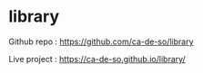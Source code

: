 # library

Github repo : https://github.com/ca-de-so/library

Live project : https://ca-de-so.github.io/library/
